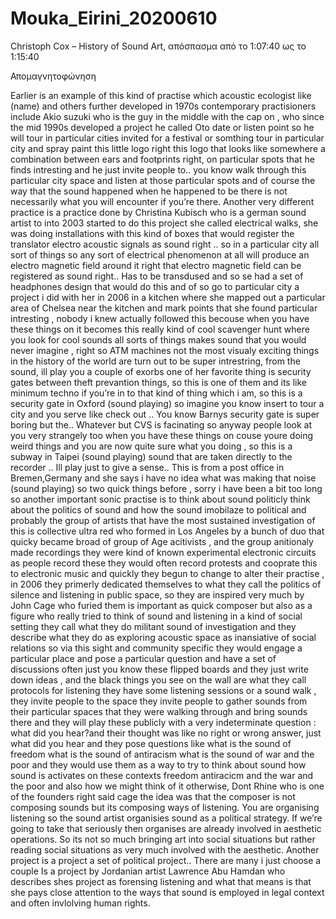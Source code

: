 # Mouka_Eirini_20200610
Christoph Cox – History of Sound Art, απόσπασμα από το 1:07:40 ως το 1:15:40

Απομαγνητοφώνηση

Earlier is an example of this kind of practise which acoustic ecologist like (name) and others further developed in 1970s contemporary practisioners include Akio suzuki who is the guy in the middle with the cap on , who since the mid 1990s developed a project he called Oto date or listen point so he will tour in particular cities invited for a festival or somthing tour in particular city and spray paint this little logo  right this logo that looks like somewhere a combination between ears and footprints right, on particular spots that he finds intresting and he just invite people to.. you know walk through this particular city space and listen at those particular spots and of course the way that the sound happened when he happened to be there is not necessarily what you will encounter if you’re there. Another very different practice is a practice done by Christina Kubisch who is a german sound artist to into 2003 started to do this project she called electrical walks, she was doing installations with this kind of boxes that would register the translator electro acoustic signals as sound right .. so in a particular city all sort of things so  any sort of electrical phenomenon at all will produce an electro magnetic field around it right that electro magnetic field can be registered as sound right.. Has to be transdused and so se had a set of headphones design that would do this and of so go to particular city a project i did with her in 2006 in a kitchen where she mapped out a particular area of Chelsea near the kitchen and mark points that she found particular intresting , nobody i knew actually followed this becouse when you have these things on it becomes this really kind of cool scavenger hunt where you look for cool sounds all sorts of things makes sound that you would never imagine , right so ATM machines not the most visualy exciting things in the history of the world are turn out  to be super intrestring, from the sound, ill play you a couple of exorbs one of her favorite thing is security gates between theft prevantion things, so this is one of them and its like minimum techno if you’re in to that kind of thing which i am, so this is a security gate in Oxford (sound playing) so imagine you know insert to tour a city and you serve like check out .. You know Barnys security gate is super boring but the.. Whatever but CVS is facinating so anyway people look at you very strangely too when you have these things on couse youre doing weird things and you are now quite sure what you doing , so this is a subway in Taipei (sound playing) sound that are taken directly to the recorder .. Ill play just to give a sense.. This is from a post office in Bremen,Germany and she says i have no idea what was making that noise (sound playing) so two quick things before , sorry i have been a bit too long so another important sonic practise is to think about sound politicly think about the politics of sound and how the sound imobilaze to political and probably the group of artists that have the most sustained investigation of this is collective ultra red who formed in Los Angeles  by a bunch of duo that quicky became broad of group of Age acitivists , and the group anitionaly made recordings they were kind of known experimental electronic circuits as people record these they would often record protests and cooprate this to electronic music and quickly they begun to change  to alter their practise , in 2006 they primerly dedicated themselves to what they call the politics of silence and listening in public space, so they are inspired very much by John Cage who furied them is important  as  quick composer but also as a figure who really tried to think of sound and listening in a kind of social setting  they call what they do militant sound of investigation and they describe what they do as exploring acoustic space as inansiative of social relations so via this sight and community specific they would engage  a particular place and pose a particular question and have a set of discussions often just you know these flipped boards and they just write down ideas , and the black things you see on the wall are what they call protocols for listening they have some listening sessions or a sound walk , they invite people to the space they invite people to gather sounds from their particular spaces that they were walking  through and bring  sounds there and they will play these publicly with a very indeterminate question : what did you hear?and their  thought was like no right or wrong answer, just what did you hear and they pose questions like what is the sound of freedom what is the sound of antiracism what is the sound of war and the poor and they would use them as a way to try to think about sound how sound is activates on these contexts freedom antiracicm and the war and the poor and also how we might think of it otherwise, Dont Rhine who is one of the founders right said  cage the idea was that the composer is not composing sounds but its composing  ways of listening. You are organising listening so the sound artist organisies sound as a political strategy. If we’re going to take that seriously then organises are already involved in aesthetic operations. So its not so much bringing art into social situations but rather reading social situations  as very much involved with the aesthetic. Another project is a project a set of political project.. There are many i just choose a couple  Is a project by Jordanian artist Lawrence Abu Hamdan who describes shes project as forensing listening and what that means is that she pays close attention to the ways that sound is employed in legal context and often invlolving human rights. 
